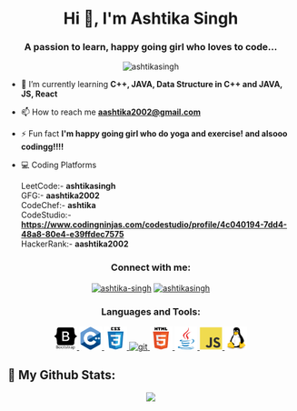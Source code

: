 <h1 align="center">Hi 👋, I'm Ashtika Singh</h1>
<h3 align="center">A passion to learn, happy going girl who loves to code...</h3>

<p align="center"> <img src="https://komarev.com/ghpvc/?username=ashtikasingh&label=Profile%20views&color=0e75b6&style=flat" alt="ashtikasingh" /> </p>

- 🌱 I’m currently learning **C++, JAVA, Data Structure in C++ and JAVA, JS, React**

- 📫 How to reach me **aashtika2002@gmail.com**

- ⚡ Fun fact **I'm happy going girl who do yoga and exercise! and alsooo codingg!!!!**

- 💻 Coding Platforms

  LeetCode:- **ashtikasingh** <br/>
  GFG:- **aashtika2002** <br/>
  CodeChef:- **ashtika** <br/>
  CodeStudio:- **https://www.codingninjas.com/codestudio/profile/4c040194-7dd4-48a8-80e4-e39ffdec7575** <br/>
  HackerRank:- **aashtika2002** <br/>

<h3 align="center">Connect with me:</h3>
<p align="center">
<a href="https://linkedin.com/in/ashtika-singh" target="blank"><img align="center" src="https://raw.githubusercontent.com/rahuldkjain/github-profile-readme-generator/master/src/images/icons/Social/linked-in-alt.svg" alt="ashtika-singh" height="30" width="40" /></a>
<a href="https://instagram.com/ashtikasingh" target="blank"><img align="center" src="https://raw.githubusercontent.com/rahuldkjain/github-profile-readme-generator/master/src/images/icons/Social/instagram.svg" alt="ashtikasingh" height="30" width="40" /></a>
</p>

<h3 align="center">Languages and Tools:</h3>
<p align="center"> <a href="https://getbootstrap.com" target="_blank" rel="noreferrer"> <img src="https://raw.githubusercontent.com/devicons/devicon/master/icons/bootstrap/bootstrap-plain-wordmark.svg" alt="bootstrap" width="40" height="40"/> </a> <a href="https://www.w3schools.com/cpp/" target="_blank" rel="noreferrer"> <img src="https://raw.githubusercontent.com/devicons/devicon/master/icons/cplusplus/cplusplus-original.svg" alt="cplusplus" width="40" height="40"/> </a> <a href="https://www.w3schools.com/css/" target="_blank" rel="noreferrer"> <img src="https://raw.githubusercontent.com/devicons/devicon/master/icons/css3/css3-original-wordmark.svg" alt="css3" width="40" height="40"/> </a> <a href="https://git-scm.com/" target="_blank" rel="noreferrer"> <img src="https://www.vectorlogo.zone/logos/git-scm/git-scm-icon.svg" alt="git" width="40" height="40"/> </a> <a href="https://www.w3.org/html/" target="_blank" rel="noreferrer"> <img src="https://raw.githubusercontent.com/devicons/devicon/master/icons/html5/html5-original-wordmark.svg" alt="html5" width="40" height="40"/> </a> <a href="https://www.java.com" target="_blank" rel="noreferrer"> <img src="https://raw.githubusercontent.com/devicons/devicon/master/icons/java/java-original.svg" alt="java" width="40" height="40"/> </a> <a href="https://developer.mozilla.org/en-US/docs/Web/JavaScript" target="_blank" rel="noreferrer"> <img src="https://raw.githubusercontent.com/devicons/devicon/master/icons/javascript/javascript-original.svg" alt="javascript" width="40" height="40"/> </a> <a href="https://www.linux.org/" target="_blank" rel="noreferrer"> <img src="https://raw.githubusercontent.com/devicons/devicon/master/icons/linux/linux-original.svg" alt="linux" width="40" height="40"/> </a> </p>

 ## 🚀 My Github Stats:
    
 <a href="https://github.com/ashtikasingh">
    <!--<img width="48%" src="https://github-readme-stats.vercel.app/api?username=ashtikasingh&show_icons=true&theme=maroongold " />-->
 <center><img width="48%" src="https://github-readme-streak-stats.herokuapp.com/?user=ashtikasingh&theme=maroongold&hide_border=true&include_all_commits=true&hide_title=true" /></center>
  <br>
  <br>
